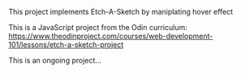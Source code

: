 This project implements Etch-A-Sketch by maniplating hover effect

This is a JavaScript project from the Odin curriculum: https://www.theodinproject.com/courses/web-development-101/lessons/etch-a-sketch-project

This is an ongoing project...